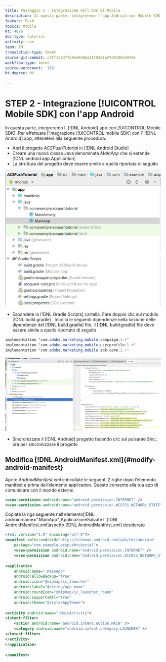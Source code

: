 ```yaml
---
title: Passaggio 2 - Integrazione dell'SDK di Mobile
description: In questa parte, integreremo l'app Android con Mobile SDK. Per integrare l’SDK per dispositivi mobili con l’app Android
feature: Push
topics: Mobile
kt: 4826
doc-type: tutorial
activity: use
team: TM
translation-type: tm+mt
source-git-commit: c3ff1a137fb8ee9506a11f82e1a27d010bbd97e6
workflow-type: tm+mt
source-wordcount: '158'
ht-degree: 0%

---
```


# STEP 2 - Integrazione [!UICONTROL Mobile SDK] con l&#39;app Android

In questa parte, integreremo l&#39; [!DNL Android] app con [!UICONTROL Mobile SDK]. Per effettuare l&#39;integrazione [!UICONTROL mobile SDK] con l&#39; [!DNL Android] app, attenetevi alla seguente procedura:

* Apri il progetto *ACSPushTutorial* in [!DNL Android Studio]
* Creare una nuova classe Java denominata *MainApp* che si estende [!DNL android.app.Application]
* La struttura del progetto deve essere simile a quella riportata di seguito

![main-app](assets/android-main-app.PNG)

* Espandete la [!DNL Gradle Scripts] cartella. Fare doppio clic sul modulo [!DNL build.gradle] . Incolla le seguenti dipendenze nella sezione delle dipendenze del [!DNL build.gradle] file. Il [!DNL build.gradle] file deve essere simile a quello riportato di seguito

```java
implementation 'com.adobe.marketing.mobile:campaign:1.+'
implementation 'com.adobe.marketing.mobile:userprofile:1.+'
implementation 'com.adobe.marketing.mobile:sdk-core:1.+'
```

![gradazione modulo](assets/module-build-gradle.PNG)

* Sincronizzate il [!DNL Android] progetto facendo clic sul pulsante Sinc. ora per sincronizzare il progetto

## Modifica [!DNL AndroidManifest.xml]{#modify-android-manifest}

Aprite *AndroidManifest.xml* e incollate le seguenti 2 righe dopo l’elemento manifest e prima dell’elemento application. Questo consente alla tua app di comunicare con il mondo esterno

```xml
<uses-permission android:name="android.permission.INTERNET" />
<uses-permission android:name="android.permission.ACCESS_NETWORK_STATE" />
```

Copiate la riga seguente nell’elemento[!DNL android:name=".MainApp"]ApplicazioneSalvate l’ [!DNL AndroidManifest.xml]aspetto [!DNL AndroidManifest.xml] desiderato

```xml
<?xml version="1.0" encoding="utf-8"?>
<manifest xmlns:android="http://schemas.android.com/apk/res/android"
    package="com.example.acspushtutorial">
    <uses-permission android:name="android.permission.INTERNET" />
    <uses-permission android:name="android.permission.ACCESS_NETWORK_STATE" />

<application
    android:name=".MainApp"
    android:allowBackup="true"
    android:icon="@mipmap/ic_launcher"
    android:label="@string/app_name"
    android:roundIcon="@mipmap/ic_launcher_round"
    android:supportsRtl="true"
    android:theme="@style/AppTheme">

<activity android:name=".MainActivity">
<intent-filter>
    <action android:name="android.intent.action.MAIN" />
    <category android:name="android.intent.category.LAUNCHER" />
</intent-filter>
</activity>
</application>

</manifest>
```
